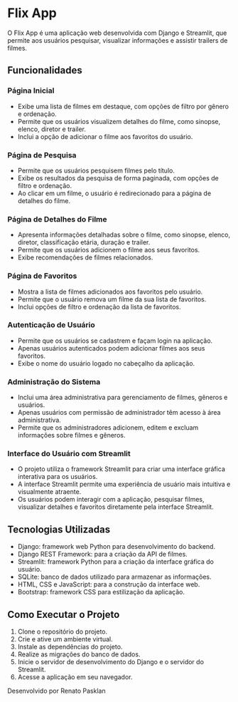 # Flix App

O Flix App é uma aplicação web desenvolvida com Django e Streamlit, que permite aos usuários pesquisar, visualizar informações e assistir trailers de filmes.

## Funcionalidades

### Página Inicial
- Exibe uma lista de filmes em destaque, com opções de filtro por gênero e ordenação.
- Permite que os usuários visualizem detalhes do filme, como sinopse, elenco, diretor e trailer.
- Inclui a opção de adicionar o filme aos favoritos do usuário.

### Página de Pesquisa
- Permite que os usuários pesquisem filmes pelo título.
- Exibe os resultados da pesquisa de forma paginada, com opções de filtro e ordenação.
- Ao clicar em um filme, o usuário é redirecionado para a página de detalhes do filme.

### Página de Detalhes do Filme
- Apresenta informações detalhadas sobre o filme, como sinopse, elenco, diretor, classificação etária, duração e trailer.
- Permite que os usuários adicionem o filme aos seus favoritos.
- Exibe recomendações de filmes relacionados.

### Página de Favoritos
- Mostra a lista de filmes adicionados aos favoritos pelo usuário.
- Permite que o usuário remova um filme da sua lista de favoritos.
- Inclui opções de filtro e ordenação da lista de favoritos.

### Autenticação de Usuário
- Permite que os usuários se cadastrem e façam login na aplicação.
- Apenas usuários autenticados podem adicionar filmes aos seus favoritos.
- Exibe o nome do usuário logado no cabeçalho da aplicação.

### Administração do Sistema
- Inclui uma área administrativa para gerenciamento de filmes, gêneros e usuários.
- Apenas usuários com permissão de administrador têm acesso à área administrativa.
- Permite que os administradores adicionem, editem e excluam informações sobre filmes e gêneros.

### Interface do Usuário com Streamlit
- O projeto utiliza o framework Streamlit para criar uma interface gráfica interativa para os usuários.
- A interface Streamlit permite uma experiência de usuário mais intuitiva e visualmente atraente.
- Os usuários podem interagir com a aplicação, pesquisar filmes, visualizar detalhes e favoritos diretamente pela interface Streamlit.

## Tecnologias Utilizadas
- Django: framework web Python para desenvolvimento do backend.
- Django REST Framework: para a criação da API de filmes.
- Streamlit: framework Python para a criação da interface gráfica do usuário.
- SQLite: banco de dados utilizado para armazenar as informações.
- HTML, CSS e JavaScript: para a construção da interface web.
- Bootstrap: framework CSS para estilização da aplicação.

## Como Executar o Projeto
1. Clone o repositório do projeto.
2. Crie e ative um ambiente virtual.
3. Instale as dependências do projeto.
4. Realize as migrações do banco de dados.
5. Inicie o servidor de desenvolvimento do Django e o servidor do Streamlit.
6. Acesse a aplicação em seu navegador.

Desenvolvido por Renato Pasklan

